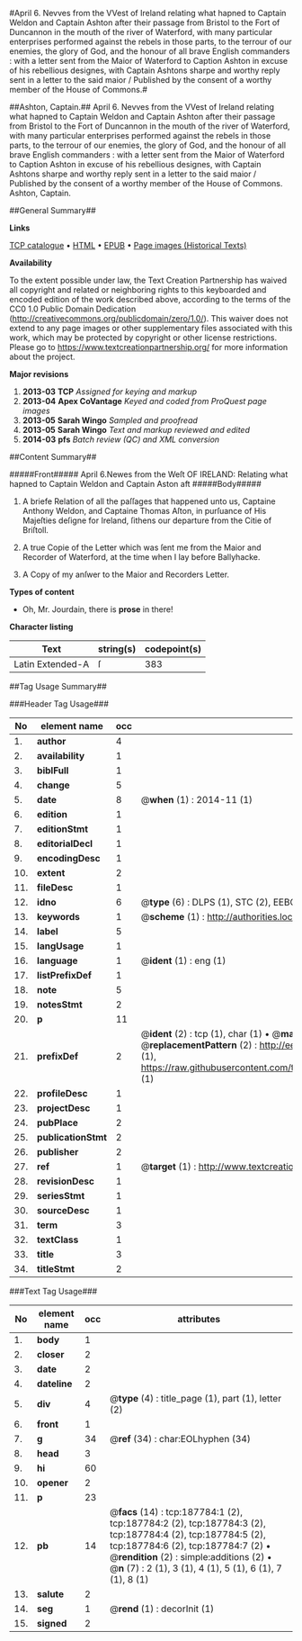 #April 6. Nevves from the VVest of Ireland relating what hapned to Captain Weldon and Captain Ashton after their passage from Bristol to the Fort of Duncannon in the mouth of the river of Waterford, with many particular enterprises performed against the rebels in those parts, to the terrour of our enemies, the glory of God, and the honour of all brave English commanders : with a letter sent from the Maior of Waterford to Caption Ashton in excuse of his rebellious designes, with Captain Ashtons sharpe and worthy reply sent in a letter to the said maior / Published by the consent of a worthy member of the House of Commons.#

##Ashton, Captain.##
April 6. Nevves from the VVest of Ireland relating what hapned to Captain Weldon and Captain Ashton after their passage from Bristol to the Fort of Duncannon in the mouth of the river of Waterford, with many particular enterprises performed against the rebels in those parts, to the terrour of our enemies, the glory of God, and the honour of all brave English commanders : with a letter sent from the Maior of Waterford to Caption Ashton in excuse of his rebellious designes, with Captain Ashtons sharpe and worthy reply sent in a letter to the said maior / Published by the consent of a worthy member of the House of Commons.
Ashton, Captain.

##General Summary##

**Links**

[TCP catalogue](http://www.ota.ox.ac.uk/tcp/)  • 
[HTML](http://tei.it.ox.ac.uk/tcp/Texts-HTML/free/B08/B08391.html)  • 
[EPUB](http://tei.it.ox.ac.uk/tcp/Texts-EPUB/free/B08/B08391.epub) • 
[Page images (Historical Texts)](https://historicaltexts.jisc.ac.uk/eebo-62369013e)

**Availability**

To the extent possible under law, the Text Creation Partnership has waived all copyright and related or neighboring rights to this keyboarded and encoded edition of the work described above, according to the terms of the CC0 1.0 Public Domain Dedication (http://creativecommons.org/publicdomain/zero/1.0/). This waiver does not extend to any page images or other supplementary files associated with this work, which may be protected by copyright or other license restrictions. Please go to https://www.textcreationpartnership.org/ for more information about the project.

**Major revisions**

1. __2013-03__ __TCP__ *Assigned for keying and markup*
1. __2013-04__ __Apex CoVantage__ *Keyed and coded from ProQuest page images*
1. __2013-05__ __Sarah Wingo__ *Sampled and proofread*
1. __2013-05__ __Sarah Wingo__ *Text and markup reviewed and edited*
1. __2014-03__ __pfs__ *Batch review (QC) and XML conversion*

##Content Summary##

#####Front#####
April 6.Newes from the Weſt OF IRELAND: Relating what hapned to Captain Weldon and Captain Aston aft
#####Body#####

1. A briefe Relation of all the paſſages that happened unto us, Captaine Anthony Weldon, and Captaine Thomas Aſton, in purſuance of His Majeſties deſigne for Ireland, ſithens our departure from the Citie of Briſtoll.

1. A true Copie of the Letter which was ſent me from the Maior and Recorder of Waterford, at the time when I lay before Ballyhacke.

1. A Copy of my anſwer to the Maior and Recorders Letter.

**Types of content**

  * Oh, Mr. Jourdain, there is **prose** in there!

**Character listing**


|Text|string(s)|codepoint(s)|
|---|---|---|
|Latin Extended-A|ſ|383|

##Tag Usage Summary##

###Header Tag Usage###

|No|element name|occ|attributes|
|---|---|---|---|
|1.|__author__|4||
|2.|__availability__|1||
|3.|__biblFull__|1||
|4.|__change__|5||
|5.|__date__|8| @__when__ (1) : 2014-11 (1)|
|6.|__edition__|1||
|7.|__editionStmt__|1||
|8.|__editorialDecl__|1||
|9.|__encodingDesc__|1||
|10.|__extent__|2||
|11.|__fileDesc__|1||
|12.|__idno__|6| @__type__ (6) : DLPS (1), STC (2), EEBO-CITATION (1), OCLC (1), VID (1)|
|13.|__keywords__|1| @__scheme__ (1) : http://authorities.loc.gov/ (1)|
|14.|__label__|5||
|15.|__langUsage__|1||
|16.|__language__|1| @__ident__ (1) : eng (1)|
|17.|__listPrefixDef__|1||
|18.|__note__|5||
|19.|__notesStmt__|2||
|20.|__p__|11||
|21.|__prefixDef__|2| @__ident__ (2) : tcp (1), char (1)  •  @__matchPattern__ (2) : ([0-9\-]+):([0-9IVX]+) (1), (.+) (1)  •  @__replacementPattern__ (2) : http://eebo.chadwyck.com/downloadtiff?vid=$1&page=$2 (1), https://raw.githubusercontent.com/textcreationpartnership/Texts/master/tcpchars.xml#$1 (1)|
|22.|__profileDesc__|1||
|23.|__projectDesc__|1||
|24.|__pubPlace__|2||
|25.|__publicationStmt__|2||
|26.|__publisher__|2||
|27.|__ref__|1| @__target__ (1) : http://www.textcreationpartnership.org/docs/. (1)|
|28.|__revisionDesc__|1||
|29.|__seriesStmt__|1||
|30.|__sourceDesc__|1||
|31.|__term__|3||
|32.|__textClass__|1||
|33.|__title__|3||
|34.|__titleStmt__|2||


###Text Tag Usage###

|No|element name|occ|attributes|
|---|---|---|---|
|1.|__body__|1||
|2.|__closer__|2||
|3.|__date__|2||
|4.|__dateline__|2||
|5.|__div__|4| @__type__ (4) : title_page (1), part (1), letter (2)|
|6.|__front__|1||
|7.|__g__|34| @__ref__ (34) : char:EOLhyphen (34)|
|8.|__head__|3||
|9.|__hi__|60||
|10.|__opener__|2||
|11.|__p__|23||
|12.|__pb__|14| @__facs__ (14) : tcp:187784:1 (2), tcp:187784:2 (2), tcp:187784:3 (2), tcp:187784:4 (2), tcp:187784:5 (2), tcp:187784:6 (2), tcp:187784:7 (2)  •  @__rendition__ (2) : simple:additions (2)  •  @__n__ (7) : 2 (1), 3 (1), 4 (1), 5 (1), 6 (1), 7 (1), 8 (1)|
|13.|__salute__|2||
|14.|__seg__|1| @__rend__ (1) : decorInit (1)|
|15.|__signed__|2||
